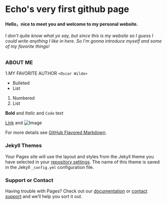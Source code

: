 # Echo's very first github page
#### Hello，nice to meet you and welcome to my personal website.
###### I don't quite know what yo say, but since this is my website so I guess I could write anything I like in here. So I'm gonna introduce myself and some of my favorite things!

### **ABOUT ME**


1.MY FAVORITE AUTHOR
`<Oscar Wilde>`






- Bulleted
- List

1. Numbered
2. List

**Bold** and _Italic_ and `Code` text

[Link](url) and ![Image](src)


For more details see [GitHub Flavored Markdown](https://guides.github.com/features/mastering-markdown/).

### Jekyll Themes

Your Pages site will use the layout and styles from the Jekyll theme you have selected in your [repository settings](https://github.com/Echo19891213/echo19891213/settings). The name of this theme is saved in the Jekyll `_config.yml` configuration file.

### Support or Contact

Having trouble with Pages? Check out our [documentation](https://docs.github.com/categories/github-pages-basics/) or [contact support](https://github.com/contact) and we’ll help you sort it out.
